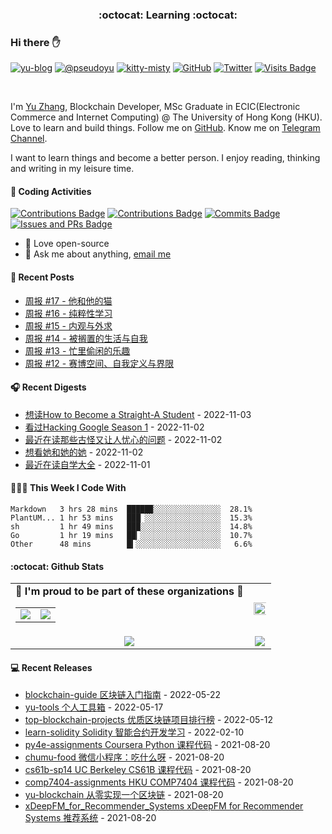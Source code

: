 <p align="center">
 <h3 align="center">:octocat: Learning :octocat:</h3>
</p>

### Hi there ✋

[![yu-blog](https://img.shields.io/badge/blog-yu-9cf?style=flat-square)](https://www.pseudoyu.com)
[![@pseudoyu](https://img.shields.io/badge/weibo-%40pseudoyu-critical?style=flat-square)](https://weibo.com/3675416370/profile)
[![kitty-misty](https://img.shields.io/badge/kitty-misty-pink?style=flat-square)](https://github.com/M1styDay)
[![GitHub](https://img.shields.io/github/followers/pseudoyu?logo=github&style=flat-square)](https://github.com/pseudoyu)
[![Twitter](https://img.shields.io/twitter/follow/pseudo_yu?logo=twitter&style=flat-square)](https://twitter.com/pseudo_yu)
[![Visits Badge](https://badges.strrl.dev/visits/pseudoyu/pseudoyu?style=flat-square)](https://github.com/pseudoyu)

<br />

I'm [Yu Zhang](https://www.pseudoyu.com), Blockchain Developer, MSc Graduate in ECIC(Electronic Commerce and Internet Computing) @ The University of Hong Kong (HKU). Love to learn and build things. Follow me on [GitHub](https://github.com/pseudoyu). Know me on [Telegram Channel](https://t.me/pseudoyulife).

I want to learn things and become a better person. I enjoy reading, thinking and writing in my leisure time.

#### 🔨 Coding Activities

[![Contributions Badge](https://badges.strrl.dev/contributions/all/pseudoyu?style=flat-square)](https://github.com/pseudoyu)
[![Contributions Badge](https://badges.strrl.dev/contributions/weekly/pseudoyu?style=flat-square)](https://github.com/pseudoyu)
[![Commits Badge](https://badges.strrl.dev/commits/weekly/pseudoyu?style=flat-square)](https://github.com/pseudoyu)
[![Issues and PRs Badge](https://badges.strrl.dev/issues-and-prs/weekly/pseudoyu?style=flat-square)](https://github.com/pseudoyu)

- 💼 Love open-source
- 💬 Ask me about anything, [email me](mailto:pseudoyu@connect.hku.hk)

#### 📰 Recent Posts

<!-- blog starts -->
* <a href=https://www.pseudoyu.com/zh/2022/10/31/weekly_review_20221031/ target='_blank'>周报 #17 - 他和他的猫</a>
* <a href=https://www.pseudoyu.com/zh/2022/10/27/weekly_review_20221027/ target='_blank'>周报 #16 - 纯粹性学习</a>
* <a href=https://www.pseudoyu.com/zh/2022/10/18/weekly_review_20221018/ target='_blank'>周报 #15 - 内观与外求</a>
* <a href=https://www.pseudoyu.com/zh/2022/10/09/weekly_review_20221009/ target='_blank'>周报 #14 - 被搁置的生活与自我</a>
* <a href=https://www.pseudoyu.com/zh/2022/09/26/weekly_review_20220926/ target='_blank'>周报 #13 - 忙里偷闲的乐趣</a>
* <a href=https://www.pseudoyu.com/zh/2022/09/19/weekly_review_20220919/ target='_blank'>周报 #12 - 赛博空间、自我定义与界限</a>
<!-- blog ends -->

#### 🎧 Recent Digests

<!-- douban starts -->
* <a href='https://book.douban.com/subject/2516411/' target='_blank'>想读How to Become a Straight-A Student</a> - 2022-11-03
* <a href='http://movie.douban.com/subject/36118904/' target='_blank'>看过Hacking Google Season 1</a> - 2022-11-02
* <a href='https://book.douban.com/subject/26826089/' target='_blank'>最近在读那些古怪又让人忧心的问题</a> - 2022-11-02
* <a href='http://movie.douban.com/subject/35604644/' target='_blank'>想看她和她的她</a> - 2022-11-02
* <a href='https://book.douban.com/subject/36048997/' target='_blank'>最近在读自学大全</a> - 2022-11-01
<!-- douban ends -->

#### 👨🏻‍💻 This Week I Code With

<!-- code_time starts -->

```text
Markdown   3 hrs 28 mins  █████▉░░░░░░░░░░░░░░░  28.1%
PlantUM... 1 hr 53 mins   ███▏░░░░░░░░░░░░░░░░░  15.3%
sh         1 hr 49 mins   ███░░░░░░░░░░░░░░░░░░  14.8%
Go         1 hr 19 mins   ██▎░░░░░░░░░░░░░░░░░░  10.7%
Other      48 mins        █▍░░░░░░░░░░░░░░░░░░░   6.6%
```

<!-- code_time ends -->

#### :octocat: Github Stats

<table align="center" width="100%">
  <tr>
    <td align="center">
      <strong> 🌟 I'm proud to be part of these organizations 🌟 </strong><br>
      <table>
        <tr>
          <td align="center">
            <a href="https://github.com/zhigui-projects">
              <img src="https://avatars.githubusercontent.com/u/40972663?s=150&v=4" />
            </a>
          </td>
          <td align="center">
            <a href="https://github.com/gocn">
              <img src="https://avatars.githubusercontent.com/u/4868496?s=150&v=4" />
            </a>
          </td>
        </tr>
      </table>
    </td>
    <td align="center">
      <img width="120%" src="https://yu-readme.vercel.app/api?username=pseudoyu&count_private=true&theme=gotham&show_icons=true" />
    </td>
  </tr>
  <tr>
          <td align="center">
            <img src="https://yu-readme.vercel.app/api/top-langs/?username=pseudoyu&hide=html,php,css,scss,typescript,python,java,javascript,Svelte,smarty&layout=compact&theme=gotham">
          </td>
    <td align="center">
      <!-- <img src="https://yu-github-readme-stats.herokuapp.com/?user=pseudoyu&theme=gotham"> -->
      <img src="https://github-readme-streak-stats.herokuapp.com/?user=pseudoyu&theme=gotham">
    </td>
  </tr>
</table>

#### 💻 Recent Releases

<!-- recent_releases starts -->
* <a href=https://github.com/pseudoyu/blockchain-guide/releases/tag/v0.1.0 target='_blank'>blockchain-guide 区块链入门指南</a> - 2022-05-22
* <a href=https://github.com/pseudoyu/yu-tools/releases/tag/v0.1 target='_blank'>yu-tools 个人工具箱</a> - 2022-05-17
* <a href=https://github.com/pseudoyu/top-blockchain-projects/releases/tag/v1.0.0 target='_blank'>top-blockchain-projects 优质区块链项目排行榜</a> - 2022-05-12
* <a href=https://github.com/pseudoyu/learn-solidity/releases/tag/v1.0.0 target='_blank'>learn-solidity Solidity 智能合约开发学习</a> - 2022-02-10
* <a href=https://github.com/pseudoyu/py4e-assignments/releases/tag/v1.0.0 target='_blank'>py4e-assignments Coursera Python 课程代码</a> - 2021-08-20
* <a href=https://github.com/pseudoyu/chumu-food/releases/tag/v1.0.0 target='_blank'>chumu-food 微信小程序：吃什么呀</a> - 2021-08-20
* <a href=https://github.com/pseudoyu/cs61b-sp14/releases/tag/v0.0.1 target='_blank'>cs61b-sp14 UC Berkeley CS61B 课程代码</a> - 2021-08-20
* <a href=https://github.com/pseudoyu/comp7404-assignments/releases/tag/v1.0.0 target='_blank'>comp7404-assignments HKU COMP7404 课程代码</a> - 2021-08-20
* <a href=https://github.com/pseudoyu/yu-blockchain/releases/tag/v1.0.0 target='_blank'>yu-blockchain 从零实现一个区块链</a> - 2021-08-20
* <a href=https://github.com/pseudoyu/xDeepFM_for_Recommender_Systems/releases/tag/v1.0.0 target='_blank'>xDeepFM_for_Recommender_Systems xDeepFM for Recommender Systems 推荐系统</a> - 2021-08-20
<!-- recent_releases ends -->

